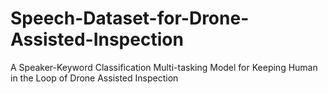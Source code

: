 # Speech-Dataset-for-Drone-Assisted-Inspection
A Speaker-Keyword Classification Multi-tasking Model for Keeping Human in the Loop of Drone Assisted Inspection
